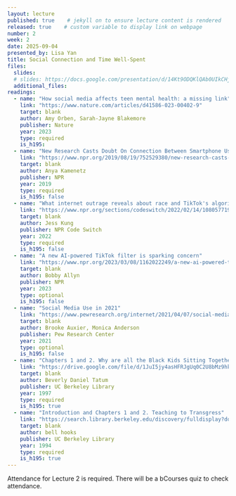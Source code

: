 ```yaml
---
layout: lecture
published: true    # jekyll on to ensure lecture content is rendered
released: true    # custom variable to display link on webpage
number: 2
week: 2
date: 2025-09-04
presented_by: Lisa Yan
title: Social Connection and Time Well-Spent
files:
  slides:
  # slides: https://docs.google.com/presentation/d/14Kt9ODQKlQAb0UIkCHjHEKSGXqH5gHeWRgSyg1Dsnxk/edit?usp=sharing
  additional_files:
readings: 
  - name: "How social media affects teen mental health: a missing link"
    link: "https://www.nature.com/articles/d41586-023-00402-9"
    target: blank
    author: Amy Orben, Sarah-Jayne Blakemore
    publisher: Nature
    year: 2023
    type: required
    is_h195: 
  - name: "New Research Casts Doubt On Connection Between Smartphone Use And Teen Mental Health"
    link: "https://www.npr.org/2019/08/19/752529380/new-research-casts-doubt-on-connection-between-smartphone-use-and-teen-mental-he"
    target: blank
    author: Anya Kamenetz
    publisher: NPR
    year: 2019
    type: required
    is_h195: false
  - name: "What internet outrage reveals about race and TikTok's algorithm"
    link: "https://www.npr.org/sections/codeswitch/2022/02/14/1080577195/tiktok-algorithm"
    target: blank
    author: Jess Kung
    publisher: NPR Code Switch
    year: 2022
    type: required
    is_h195: false
  - name: "A new AI-powered TikTok filter is sparking concern"
    link: "https://www.npr.org/2023/03/08/1162022249/a-new-ai-powered-tiktok-filter-is-sparking-concern"
    target: blank
    author: Bobby Allyn
    publisher: NPR
    year: 2023
    type: optional
    is_h195: false
  - name: "Social Media Use in 2021"
    link: "https://www.pewresearch.org/internet/2021/04/07/social-media-use-in-2021/"
    target: blank
    author: Brooke Auxier, Monica Anderson
    publisher: Pew Research Center
    year: 2021
    type: optional
    is_h195: false
  - name: "Chapters 1 and 2. Why are all the Black Kids Sitting Together in the Cafeteria?"
    link: "https://drive.google.com/file/d/1JuI5jy4asHFRJgUq0C2U8bMz9hks2xgP/view?usp=drive_link"
    target: blank
    author: Beverly Daniel Tatum
    publisher: UC Berkeley Library
    year: 1997
    type: required
    is_h195: true
  - name: "Introduction and Chapters 1 and 2. Teaching to Transgress"
    link: "https://search.library.berkeley.edu/discovery/fulldisplay?docid=cdi_askewsholts_vlebooks_9781135200015&context=PC&vid=01UCS_BER:UCB&lang=en&search_scope=DN_and_CI&adaptor=Primo%20Central&tab=Default_UCLibrarySearch&query=any,contains,Introduction%20and%20Chapters%202%20and%202.%20Teaching%20to%20Transgress.&offset=0"
    target: blank
    author: bell hooks
    publisher: UC Berkeley Library
    year: 1994
    type: required
    is_h195: true
---
```


<!-- information here -->

Attendance for Lecture 2 is required. There will be a bCourses quiz to check attendance.

